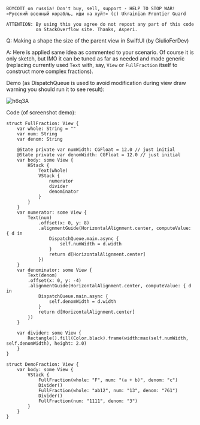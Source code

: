 ```
BOYCOTT on russia! Don't buy, sell, support - HELP TO STOP WAR!
«Русский военный корабль, иди на хуй!» (c) Ukrainian Frontier Guard

ATTENTION: By using this you agree do not repost any part of this code
           on StackOverflow site. Thanks, Asperi.
```

Q: Making a shape the size of the parent view in SwiftUI (by GiulioFerDev)

A: Here is applied same idea as commented to your scenario. Of course it is only sketch, but IMO it can be tuned as far as needed and made generic (replacing currently used `Text` with, say, `View` or `FullFraction` itself to construct more complex fractions).

Demo (as DispatchQueue is used to avoid modification during view draw warning you should run it to see result):

![h6q3A](https://user-images.githubusercontent.com/62171579/170479812-b0894fdf-5089-4a2c-a21e-e7fc3a97a8c0.png)

Code (of screenshot demo):

    struct FullFraction: View {
        var whole: String = ""
        var num: String
        var denom: String
    
        @State private var numWidth: CGFloat = 12.0 // just initial
        @State private var denomWidth: CGFloat = 12.0 // just initial
        var body: some View {
            HStack {
                Text(whole)
                VStack {
                    numerator
                    divider
                    denominator
                }
            }
        }
        var numerator: some View {
            Text(num)
                .offset(x: 0, y: 8)
                .alignmentGuide(HorizontalAlignment.center, computeValue: { d in
                    DispatchQueue.main.async {
                        self.numWidth = d.width
                    }
                    return d[HorizontalAlignment.center]
                })
        }
        var denominator: some View {
            Text(denom)
            .offset(x: 0, y: -4)
            .alignmentGuide(HorizontalAlignment.center, computeValue: { d in
                DispatchQueue.main.async {
                    self.denomWidth = d.width
                }
                return d[HorizontalAlignment.center]
            })
        }
    
        var divider: some View {
            Rectangle().fill(Color.black).frame(width:max(self.numWidth, self.denomWidth), height: 2.0)
        }
    }
    
    struct DemoFraction: View {
        var body: some View {
            VStack {
                FullFraction(whole: "F", num: "(a + b)", denom: "c")
                Divider()
                FullFraction(whole: "ab12", num: "13", denom: "761")
                Divider()
                FullFraction(num: "1111", denom: "3")
            }
        }
    }
